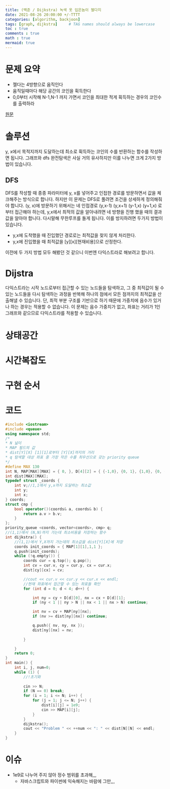 ```yaml
---
title: (백준 / Dijkstra) 녹색 옷 입은놈이 젤다지
date: 2021-08-26 20:00:00 +/-TTTT
categories: [algorithm, backjoon]
tags: [graph, dijkstra]     # TAG names should always be lowercase
toc : true
comments : true
math : true
mermaid: true
---
```


# 문제 요약
- 젤다는 4방향으로 움직인다
- 움직일때마다 해당 공간의 코인을 휙득한다
- 0,0부터 시작해 N-1,N-1 까지 가면서 코인을 최대한 적게 휙득하는 경우의 코인수를 출력하라

[원문](https://www.acmicpc.net/problem/4485)

# 솔루션
 y, x에서 목적지까지 도달하는데 최소로 휙득하는 코인의 수를 반환하는 함수를 작성하면 됩니다.
그래프와 dfs 완전탐색은 사실 거의 유사하지만 이를 나누면 크게 2가지 방법이 있습니다.
## DFS
 DFS를 작성할 때 종종 파라미터에 y, x를 넣어주고 인접한 경로를 방문하면서 값을 체크해주는 방식으로 합니다.
하지만 이 문제는 DFS로 풀려면 조건을 상세하게 정의해줘야 합니다. (y, x)에 방문하기 위해서는 네 인접경로 (y,x-1) (y,x+1) (y-1,x) (y+1,x) 로부터 접근해야 하는데, y,x에서 최적의 값을 알아내려면 네 방향을 진행 했을 때의 결과값을 알아야 합니다. 다시말해 무한루프를 돌게 됩니다.
 이를 방지하려면 두가지 방법이 있습니다.
- y,x에 도착했을 때 진입했던 경로로는 최적값을 찾지 않게 처리한다.
- y,x에 진입했을 때 최적값을 [y][x][현재비용]으로 산정한다.

이전에 두 가지 방법 모두 해봤던 것 같으니 이번엔 다익스트라로 해보려고 합니다.

# Dijstra
다익스트라는 시작 노드로부터 접근할 수 있는 노드들을 탐색하고, 그 중 최적값이 될 수 있는 노드들을 다시 탐색하는 과정을 반복해 하나의 점에서 모든 점까지의 최적값을 산출해낼 수 있습니다.
 단, 최적 부분 구조를 기반으로 하기 때문에 가중치에 음수가 있거나 하는 경우는 적용할 수 없습니다.
 이 문제는 음수 가중치가 없고, 좌표는 거리가 1인 그래프와 같으므로 다익스트라를 적용할 수 있습니다.

# 상태공간

# 시간복잡도

# 구현 순서

# 코드
```c++
#include <iostream>
#include <queue>
using namespace std;
/*
* N 넓이
* MAP 필드의 값
* dist[Y][X] [1][1]로부터 [Y][X]까지의 거리
* q 탐색할 대상 좌표 중 가장 작은 수를 최우선으로 갖는 priority queue
*/
#define MAX 130
int N, MAP[MAX][MAX] = { 0, }, D[4][2] = { {-1,0}, {0, 1}, {1,0}, {0, -1} };
int dist[MAX][MAX];
typedef struct _coords {
	int v;//1,1에서 y,x까지 도달하는 최소값
	int y;
	int x;
} coords;
struct cmp {
	bool operator()(coords& a, coords& b) {
		return a.v > b.v;
	}
};
priority_queue <coords, vector<coords>, cmp> q;
//(1,1)에서 (N,N)까지 가는데 최소비용을 저장하는 함수
int dijkstra() {
	//(1,1)에서 Y,X까지 가는데의 최소값을 dist[Y][X]에 저장
	coords init_coords = { MAP[1][1],1,1 };
	q.push(init_coords);
	while (!q.empty()) {
		coords cur = q.top(); q.pop();
		int cv = cur.v, cy = cur.y, cx = cur.x;
		dist[cy][cx] = cv;

		//cout << cur.v << cur.y << cur.x << endl;
		//현재 좌표에서 접근할 수 있는 좌표들 확인
		for (int d = 0; d < 4; d++) {

			int ny = cy + D[d][0], nx = cx + D[d][1];
			if (ny < 1 || ny > N || nx < 1 || nx > N) continue;

			int nv = cv + MAP[ny][nx];
			if (nv >= dist[ny][nx]) continue;

			q.push({ nv, ny, nx });
			dist[ny][nx] = nv;
			
		}

	}
	return 0;
}
int main() {
	int i, j, num=0;
	while (1) {
		//!초기화
		
		cin >> N;
		if (N == 0) break;
		for (i = 1; i <= N; i++) {
			for (j = 1; j <= N; j++) {
				dist[i][j] = 1e9;
				cin >> MAP[i][j];
			}
		}
		dijkstra();
		cout << "Problem " << ++num << ": " << dist[N][N] << endl;
	}
}
```



# 이슈 

- 1e9로 나누어 주지 않아 정수 범위를 초과해,,,
  - 자바스크립트와 파이썬에 익숙해지는 바람에 그만,,,